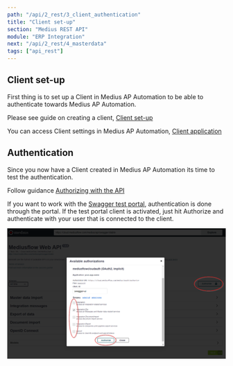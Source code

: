 ```yaml
---
path: "/api/2_rest/3_client_authentication"
title: "Client set-up"
section: "Medius REST API"
module: "ERP Integration"
next: "/api/2_rest/4_masterdata"
tags: ["api_rest"]
---
```

## Client set-up

First thing is to set up a Client in Medius AP Automation to be able to authenticate towards Medius AP Automation.

Please see guide on creating a client, [Client set-up](https://success.mediusflow.com/documentation/integration-documentation/getting_started/rest/#application-setup)

You can access Client settings in Medius AP Automation, [Client application](https://cloud.mediusflow.com/$TenantNameQA/#/Administration/Medius.Core.Entities.Api.ClientApplication)

## Authentication

Since you now have a Client created in Medius AP Automation its time to test the authentication. 

Follow guidance [Authorizing with the API](https://success.mediusflow.com/documentation/integration-documentation/technical/rest/authorization/)

If you want to work with the [Swagger test portal](https://cloud.mediusflow.com/$TenantNameQA/api/documentation/), authentication is done through the portal. If the test portal client is activated, just hit Authorize and authenticate with your user that is connected to the client.

![Test portal authorize](./images/testportalauthorize.png)
